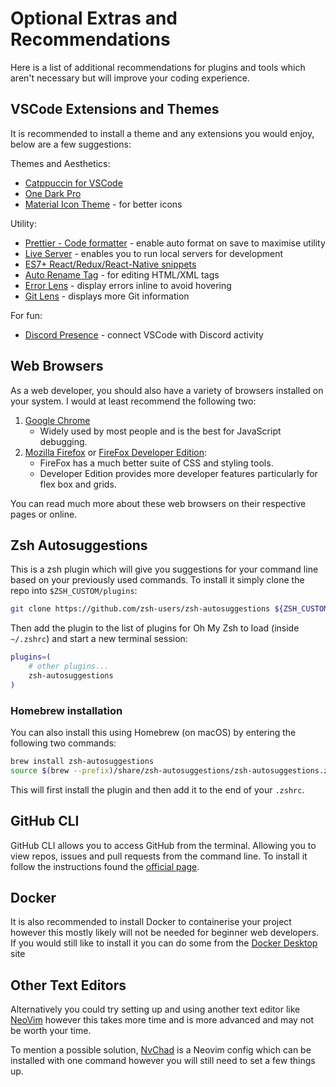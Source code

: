 # Optional Extras and Recommendations

Here is a list of additional recommendations for plugins and tools which aren't necessary but will improve your coding experience.

## VSCode Extensions and Themes

It is recommended to install a theme and any extensions you would enjoy, below are a few suggestions:

Themes and Aesthetics:

- [Catppuccin for VSCode](https://marketplace.visualstudio.com/items?itemName=Catppuccin.catppuccin-vsc)
- [One Dark Pro](https://marketplace.visualstudio.com/items?itemName=zhuangtongfa.Material-theme)
- [Material Icon Theme](https://marketplace.visualstudio.com/items?itemName=PKief.material-icon-theme) - for better icons

Utility:

- [Prettier - Code formatter](https://marketplace.visualstudio.com/items?itemName=esbenp.prettier-vscode) - enable auto format on save to maximise utility
- [Live Server](https://marketplace.visualstudio.com/items?itemName=ritwickdey.LiveServer) - enables you to run local servers for development
- [ES7+ React/Redux/React-Native snippets](https://marketplace.visualstudio.com/items?itemName=dsznajder.es7-react-js-snippets)
- [Auto Rename Tag](https://marketplace.visualstudio.com/items?itemName=formulahendry.auto-rename-tag) - for editing HTML/XML tags
- [Error Lens](https://marketplace.visualstudio.com/items?itemName=usernamehw.errorlens) - display errors inline to avoid hovering
- [Git Lens](https://marketplace.visualstudio.com/items?itemName=eamodio.gitlens) - displays more Git information

For fun:

- [Discord Presence](https://marketplace.visualstudio.com/items?itemName=icrawl.discord-vscode) - connect VSCode with Discord activity

## Web Browsers

As a web developer, you should also have a variety of browsers installed on your system. I would at least recommend the following two:

1. [Google Chrome](https://www.google.com.au/intl/en_au/chrome/)
   - Widely used by most people and is the best for JavaScript debugging.
2. [Mozilla Firefox](https://www.mozilla.org/en-US/firefox/new/) or [FireFox Developer Edition](https://www.mozilla.org/en-US/firefox/developer/):
   - FireFox has a much better suite of CSS and styling tools.
   - Developer Edition provides more developer features particularly for flex box and grids.

You can read much more about these web browsers on their respective pages or online.

## Zsh Autosuggestions

This is a zsh plugin which will give you suggestions for your command line based on your previously used commands. To install it simply clone the repo into `$ZSH_CUSTOM/plugins`:

```sh
git clone https://github.com/zsh-users/zsh-autosuggestions ${ZSH_CUSTOM:-~/.oh-my-zsh/custom}/plugins/zsh-autosuggestions
```

Then add the plugin to the list of plugins for Oh My Zsh to load (inside `~/.zshrc`) and start a new terminal session:

```sh
plugins=(
    # other plugins...
    zsh-autosuggestions
)
```

### Homebrew installation

You can also install this using Homebrew (on macOS) by entering the following two commands:

```sh
brew install zsh-autosuggestions
source $(brew --prefix)/share/zsh-autosuggestions/zsh-autosuggestions.zsh
```

This will first install the plugin and then add it to the end of your `.zshrc`.

## GitHub CLI

GitHub CLI allows you to access GitHub from the terminal. Allowing you to view repos, issues and pull requests from the command line. To install it follow the instructions found the [official page](https://cli.github.com/).

## Docker

It is also recommended to install Docker to containerise your project however this mostly likely will not be needed for beginner web developers. If you would still like to install it you can do some from the [Docker Desktop](https://www.docker.com/products/docker-desktop/) site

## Other Text Editors

Alternatively you could try setting up and using another text editor like [NeoVim](https://neovim.io/) however this takes more time and is more advanced and may not be worth your time.

To mention a possible solution, [NvChad](https://nvchad.com/) is a Neovim config which can be installed with one command however you will still need to set a few things up.
